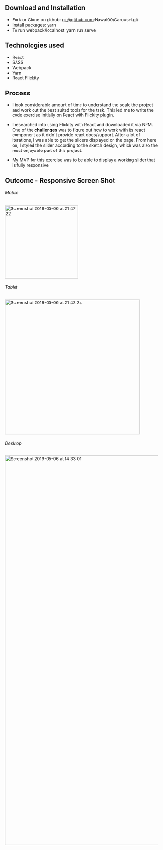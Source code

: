 ## Download and Installation

* Fork or Clone on github: git@github.com:Nawal00/Carousel.git
* Install packages: yarn
* To run webpack/localhost: yarn run serve

## Technologies used

* React
* SASS
* Webpack
* Yarn
* React Flickity

## Process

* I took considerable amount of time to understand the scale the project and work out the best suited tools for the task. This led me to write the code exercise initially on React with Flickity plugin.

* I researched into using Flickity with React and downloaded it via NPM. One of the **challenges** was to figure out how to work with its react component as it didn't provide react docs/support. After a lot of iterations, I was able to get the sliders displayed on the page. From here on, I styled the slider according to the sketch design, which was also the most enjoyable part of this project.

* My MVP for this exercise was to be able to display a working slider that is fully responsive.

## Outcome - Responsive Screen Shot

###### Mobile

<img width="240" alt="Screenshot 2019-05-06 at 21 47 22" src="https://user-images.githubusercontent.com/42609274/57254201-8ef6b580-7048-11e9-9fec-29d25f225564.png">


###### Tablet

<img width="444" alt="Screenshot 2019-05-06 at 21 42 24" src="https://user-images.githubusercontent.com/42609274/57253948-de88b180-7047-11e9-8de3-389f45030434.png">


###### Desktop

<img width="1279" alt="Screenshot 2019-05-06 at 14 33 01" src="https://user-images.githubusercontent.com/42609274/57228524-e165b100-700b-11e9-8903-921a2ec22c0b.png">
